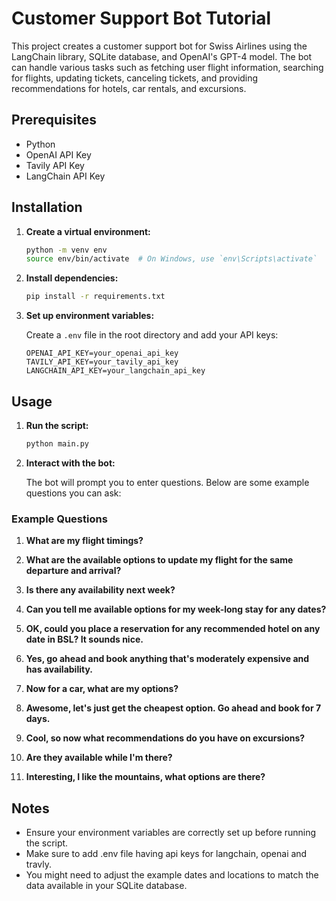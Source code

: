 # Customer Support Bot Tutorial

This project creates a customer support bot for Swiss Airlines using the LangChain library, SQLite database, and OpenAI's GPT-4 model. The bot can handle various tasks such as fetching user flight information, searching for flights, updating tickets, canceling tickets, and providing recommendations for hotels, car rentals, and excursions.

## Prerequisites

- Python
- OpenAI API Key
- Tavily API Key
- LangChain API Key

## Installation

1. **Create a virtual environment:**

   ```bash
   python -m venv env
   source env/bin/activate  # On Windows, use `env\Scripts\activate`
   ```

2. **Install dependencies:**

   ```bash
   pip install -r requirements.txt
   ```

3. **Set up environment variables:**

   Create a `.env` file in the root directory and add your API keys:

   ```env
   OPENAI_API_KEY=your_openai_api_key
   TAVILY_API_KEY=your_tavily_api_key
   LANGCHAIN_API_KEY=your_langchain_api_key
   ```

## Usage

1. **Run the script:**

   ```bash
   python main.py
   ```

2. **Interact with the bot:**

   The bot will prompt you to enter questions. Below are some example questions you can ask:

### Example Questions

1. **What are my flight timings?**

2. **What are the available options to update my flight for the same departure and arrival?**

3. **Is there any availability next week?**

4. **Can you tell me available options for my week-long stay for any dates?**

5. **OK, could you place a reservation for any recommended hotel on any date in BSL? It sounds nice.**

6. **Yes, go ahead and book anything that's moderately expensive and has availability.**

7. **Now for a car, what are my options?**

8. **Awesome, let's just get the cheapest option. Go ahead and book for 7 days.**

9. **Cool, so now what recommendations do you have on excursions?**

10. **Are they available while I'm there?**

11. **Interesting, I like the mountains, what options are there?**


## Notes

- Ensure your environment variables are correctly set up before running the script.
- Make sure to add .env file having api keys for langchain, openai and travly.
- You might need to adjust the example dates and locations to match the data available in your SQLite database.
